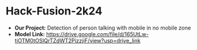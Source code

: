 # Hack-Fusion-2k24
- **Our Project:** 
Detection of person talking with mobile in no mobile zone
- **Model Link:**
  https://drive.google.com/file/d/165UtLw-tjOTM0tOSlQrTZdWT2PizzjiF/view?usp=drive_link
